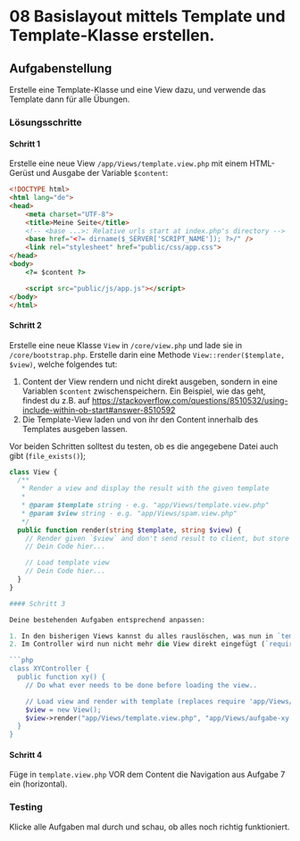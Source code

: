 # 08 Basislayout mittels Template und Template-Klasse erstellen.

## Aufgabenstellung

Erstelle eine Template-Klasse und eine View dazu, und verwende das Template dann für alle Übungen. 

### Lösungsschritte

#### Schritt 1

Erstelle eine neue View `/app/Views/template.view.php` mit einem HTML-Gerüst und Ausgabe der Variable `$content`:

```html
<!DOCTYPE html>
<html lang="de">
<head>
    <meta charset="UTF-8">
    <title>Meine Seite</title>
    <!-- <base ...>: Relative urls start at index.php's directory -->
    <base href="<?= dirname($_SERVER['SCRIPT_NAME']); ?>/" />
    <link rel="stylesheet" href="public/css/app.css">
</head>
<body>
    <?= $content ?>

    <script src="public/js/app.js"></script>
</body>
</html>
```

#### Schritt 2

Erstelle eine neue Klasse `View` in `/core/view.php` und lade sie in `/core/bootstrap.php`. Erstelle darin eine Methode `View::render($template, $view)`, welche folgendes tut: 

1. Content der View rendern und nicht direkt ausgeben, sondern in eine Variablen `$content` zwischenspeichern. Ein Beispiel, wie das geht, findest du z.B. auf https://stackoverflow.com/questions/8510532/using-include-within-ob-start#answer-8510592
2. Die Template-View laden und von ihr den Content innerhalb des Templates ausgeben lassen. 

Vor beiden Schritten solltest du testen, ob es die angegebene Datei auch gibt (`file_exists()`);

```php
class View {
  /**
   * Render a view and display the result with the given template
   * 
   * @param $template string - e.g. "app/Views/template.view.php"
   * @param $view string - e.g. "app/Views/spam.view.php"
   */
  public function render(string $template, string $view) {
    // Render given `$view` and don't send result to client, but store it into the variable `$content`. 
    // Dein Code hier...

    // Load template view 
    // Dein Code hier...
  }
}

#### Schritt 3

Deine bestehenden Aufgaben entsprechend anpassen: 

1. In den bisherigen Views kannst du alles rauslöschen, was nun in `template.view.php` vorhanden ist. 
2. Im Controller wird nun nicht mehr die View direkt eingefügt (`require ...`), sondern eine neue View erzeugt und die Methode `render()` aufgerufen: 

```php
class XYController {
  public function xy() {
    // Do what ever needs to be done before loading the view..

    // Load view and render with template (replaces require 'app/Views/aufgabe-xy.view.php')
    $view = new View();
    $view->render("app/Views/template.view.php", "app/Views/aufgabe-xy.view.php");
  }
}
```
#### Schritt 4

Füge in `template.view.php` VOR dem Content die Navigation aus Aufgabe 7 ein (horizontal). 

### Testing

Klicke alle Aufgaben mal durch und schau, ob alles noch richtig funktioniert. 
